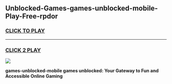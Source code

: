 
## Unblocked-Games-games-unblocked-mobile-Play-Free-rpdor
<h3>
<a href="https://premium76.site?title=games-unblocked-mobile&ref=21A">CLICK TO PLAY</a></h3>
<hr>

<h3>
<a href="https://premium76.site?title=games-unblocked-mobile&ref=21A">CLICK 2 PLAY</a>
  
</h3>

<a href="https://premium76.site?title=games-unblocked-mobile&ref=21A"><img src="https://clearcache.store/games.png"></a>


**games-unblocked-mobile games unblocked: Your Gateway to Fun and Accessible Online Gaming**
